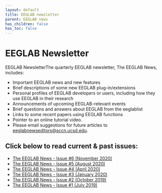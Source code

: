 ```yaml
---
layout: default
title: EEGLAB newsletter
parent: EEGLAB news
has_children: false
has_toc: false
---
```

EEGLAB Newsletter
===
EEGLAB NewsletterThe quarterly EEGLAB newsletter, The EEGLAB News, includes:
- Important EEGLAB news and new features
- Brief descriptions of some new EEGLAB plug-in/extensions
- Personal profiles of EEGLAB developers or users, including how they use EEGLAB in their research
- Announcements of upcoming EEGLAB-relevant events
- Brief questions and answers about EEGLAB from the eeglablist
- Links to some recent papers using EEGLAB functions
- Pointer to an online tutorial video.
- Please email suggestions for future articles to eeglabnewseditors@sccn.ucsd.edu.

Click below to read current & past issues:
---
- [The EEGLAB News - Issue #6 (November 2020)](https://mailchi.mp/89eab733dd3e/the-eeglab-news-issue-6-november-2020?e=48c79081cb)
- [The EEGLAB News - Issue #5 (August 2020)](https://mailchi.mp/9502412216e8/the-eeglab-news-issue-5-august-2020?e=48c79081cb)
- [The EEGLAB News - Issue #4 (April 2020)](https://us20.campaign-archive.com/?u=e735222838e1d0c8bbd4862bb&id=35c64988e6)
- [The EEGLAB News - Issue #3 (January 2020)](https://mailchi.mp/ab0ec067f749/the-eeglab-news-issue-3-january-2020-revised?e=48c79081cb)
- [The EEGLAB News - Issue #2 (October 2019)](https://mailchi.mp/4bc1b6343ef5/the-eeglab-news-issue-2-october-2019-updated-event-information)
- [The EEGLAB News - Issue #1 (July 2019)](https://mailchi.mp/5044796a0d88/new-eeglab-newsletter-issue-1)
